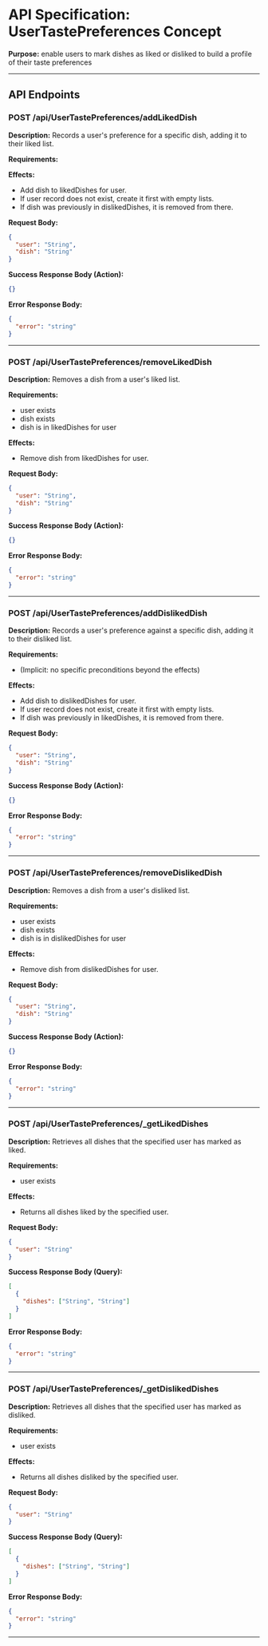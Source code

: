 # API Specification: UserTastePreferences Concept

**Purpose:** enable users to mark dishes as liked or disliked to build a profile of their taste preferences

---

## API Endpoints

### POST /api/UserTastePreferences/addLikedDish

**Description:** Records a user's preference for a specific dish, adding it to their liked list.

**Requirements:**

**Effects:**

- Add dish to likedDishes for user.
- If user record does not exist, create it first with empty lists.
- If dish was previously in dislikedDishes, it is removed from there.

**Request Body:**

```json
{
  "user": "String",
  "dish": "String"
}
```

**Success Response Body (Action):**

```json
{}
```

**Error Response Body:**

```json
{
  "error": "string"
}
```

---

### POST /api/UserTastePreferences/removeLikedDish

**Description:** Removes a dish from a user's liked list.

**Requirements:**

- user exists
- dish exists
- dish is in likedDishes for user

**Effects:**

- Remove dish from likedDishes for user.

**Request Body:**

```json
{
  "user": "String",
  "dish": "String"
}
```

**Success Response Body (Action):**

```json
{}
```

**Error Response Body:**

```json
{
  "error": "string"
}
```

---

### POST /api/UserTastePreferences/addDislikedDish

**Description:** Records a user's preference against a specific dish, adding it to their disliked list.

**Requirements:**

- (Implicit: no specific preconditions beyond the effects)

**Effects:**

- Add dish to dislikedDishes for user.
- If user record does not exist, create it first with empty lists.
- If dish was previously in likedDishes, it is removed from there.

**Request Body:**

```json
{
  "user": "String",
  "dish": "String"
}
```

**Success Response Body (Action):**

```json
{}
```

**Error Response Body:**

```json
{
  "error": "string"
}
```

---

### POST /api/UserTastePreferences/removeDislikedDish

**Description:** Removes a dish from a user's disliked list.

**Requirements:**

- user exists
- dish exists
- dish is in dislikedDishes for user

**Effects:**

- Remove dish from dislikedDishes for user.

**Request Body:**

```json
{
  "user": "String",
  "dish": "String"
}
```

**Success Response Body (Action):**

```json
{}
```

**Error Response Body:**

```json
{
  "error": "string"
}
```

---

### POST /api/UserTastePreferences/\_getLikedDishes

**Description:** Retrieves all dishes that the specified user has marked as liked.

**Requirements:**

- user exists

**Effects:**

- Returns all dishes liked by the specified user.

**Request Body:**

```json
{
  "user": "String"
}
```

**Success Response Body (Query):**

```json
[
  {
    "dishes": ["String", "String"]
  }
]
```

**Error Response Body:**

```json
{
  "error": "string"
}
```

---

### POST /api/UserTastePreferences/\_getDislikedDishes

**Description:** Retrieves all dishes that the specified user has marked as disliked.

**Requirements:**

- user exists

**Effects:**

- Returns all dishes disliked by the specified user.

**Request Body:**

```json
{
  "user": "String"
}
```

**Success Response Body (Query):**

```json
[
  {
    "dishes": ["String", "String"]
  }
]
```

**Error Response Body:**

```json
{
  "error": "string"
}
```

---

